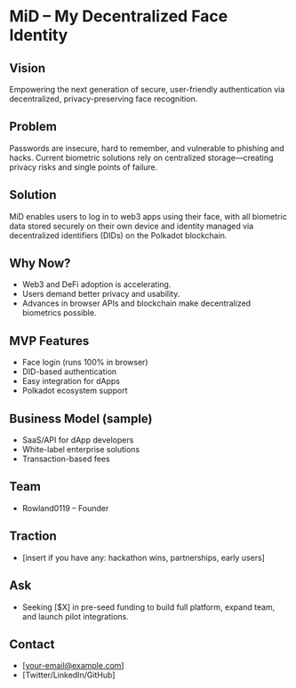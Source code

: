 # MiD – My Decentralized Face Identity

## Vision
Empowering the next generation of secure, user-friendly authentication via decentralized, privacy-preserving face recognition.

## Problem
Passwords are insecure, hard to remember, and vulnerable to phishing and hacks. Current biometric solutions rely on centralized storage—creating privacy risks and single points of failure.

## Solution
MiD enables users to log in to web3 apps using their face, with all biometric data stored securely on their own device and identity managed via decentralized identifiers (DIDs) on the Polkadot blockchain.

## Why Now?
- Web3 and DeFi adoption is accelerating.
- Users demand better privacy and usability.
- Advances in browser APIs and blockchain make decentralized biometrics possible.

## MVP Features
- Face login (runs 100% in browser)
- DID-based authentication
- Easy integration for dApps
- Polkadot ecosystem support

## Business Model (sample)
- SaaS/API for dApp developers
- White-label enterprise solutions
- Transaction-based fees

## Team
- Rowland0119 – Founder

## Traction
- [insert if you have any: hackathon wins, partnerships, early users]

## Ask
- Seeking [$X] in pre-seed funding to build full platform, expand team, and launch pilot integrations.

## Contact
- [your-email@example.com]
- [Twitter/LinkedIn/GitHub]
